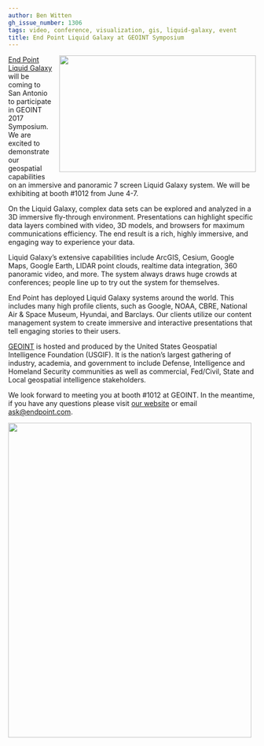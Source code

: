 ```yaml
---
author: Ben Witten
gh_issue_number: 1306
tags: video, conference, visualization, gis, liquid-galaxy, event
title: End Point Liquid Galaxy at GEOINT Symposium
---
```


<div class="separator" style="clear: both; text-align: center;"><a href="/blog/2017/05/22/end-point-liquid-galaxy-at-geoint/image-0-big.jpeg" imageanchor="1" style="clear: right; float: right; margin-bottom: 1em; margin-left: 1em;"><img border="0" height="237" src="/blog/2017/05/22/end-point-liquid-galaxy-at-geoint/image-0.jpeg" width="400"/></a></div>

[End Point Liquid Galaxy](https://liquidgalaxy.endpoint.com/) will be coming to San Antonio to participate in GEOINT 2017 Symposium. We are excited to demonstrate our geospatial capabilities on an immersive and panoramic 7 screen Liquid Galaxy system. We will be exhibiting at booth #1012 from June 4-7.

On the Liquid Galaxy, complex data sets can be explored and analyzed in a 3D immersive fly-through environment.  Presentations can highlight specific data layers combined with video, 3D models, and browsers for maximum communications efficiency. The end result is a rich, highly immersive, and engaging way to experience your data.

Liquid Galaxy’s extensive capabilities include ArcGIS, Cesium, Google Maps, Google Earth, LIDAR point clouds, realtime data integration, 360 panoramic video, and more. The system always draws huge crowds at conferences; people line up to try out the system for themselves.

End Point has deployed Liquid Galaxy systems around the world. This includes many high profile clients, such as Google, NOAA, CBRE, National Air & Space Museum, Hyundai, and Barclays. Our clients utilize our content management system to create immersive and interactive presentations that tell engaging stories to their users.

[GEOINT](http://geoint2017.com/) is hosted and produced by the United States Geospatial Intelligence Foundation (USGIF). It is the nation’s largest gathering of industry, academia, and government to include Defense, Intelligence and Homeland Security communities as well as commercial, Fed/Civil, State and Local geospatial intelligence stakeholders.

We look forward to meeting you at booth #1012 at GEOINT. In the meantime, if you have any questions please visit [our website](https://liquidgalaxy.endpoint.com/) or email [ask@endpoint.com](ask@endpoint.com).

<a href="/blog/2017/05/22/end-point-liquid-galaxy-at-geoint/image-1-big.png" imageanchor="1"><img border="0" height="640" src="/blog/2017/05/22/end-point-liquid-galaxy-at-geoint/image-1.png" width="495"/></a>
